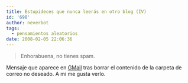 ```yaml
---
title: Estupideces que nunca leerás en otro blog (IV)
id: '698'
author: neverbot
tags:
  - pensamientos aleatorios
date: 2008-02-05 22:06:36
---
```


> Enhorabuena, no tienes spam.

Mensaje que aparece en [GMail](http://mail.google.com) tras borrar el contenido de la carpeta de correo no deseado. A mí me gusta verlo.
